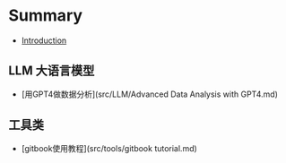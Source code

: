 # Summary

* [Introduction](README.md)

## LLM 大语言模型

* [用GPT4做数据分析](src/LLM/Advanced Data Analysis with GPT4.md)

## 工具类

* [gitbook使用教程](src/tools/gitbook tutorial.md)
